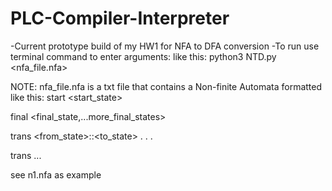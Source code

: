 # PLC-Compiler-Interpreter

-Current prototype build of my HW1 for NFA to DFA conversion
-To run use terminal command to enter arguments: like this:
python3 NTD.py <nfa_file.nfa>

NOTE: nfa_file.nfa is a txt file that contains a Non-finite Automata formatted like this:
start <start_state> 

final <final_state,...more_final_states> 

trans <from_state>:<symbol>:<to_state> 
.
.
.

trans ...

see n1.nfa as example
